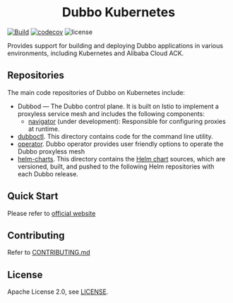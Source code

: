 <h1 align="center">
Dubbo Kubernetes
</h1>

[![Build](https://github.com/apache/dubbo-kubernetes/actions/workflows/ci.yml/badge.svg)](https://github.com/apache/dubbo-kubernetes/actions/workflows/ci.yml)
[![codecov](https://codecov.io/gh/apache/dubbo-kubernetes/branch/master/graph/badge.svg)](https://codecov.io/gh/apache/dubbo-kubernetes)
![license](https://img.shields.io/badge/license-Apache--2.0-green.svg)

Provides support for building and deploying Dubbo applications in various environments, including Kubernetes and Alibaba Cloud ACK.

## Repositories
The main code repositories of Dubbo on Kubernetes include:

- Dubbod — The Dubbo control plane. It is built on Istio to implement a proxyless service mesh and includes the following components:
  - [navigator](navigator/) (under development): Responsible for configuring proxies at runtime.
- [dubboctl](dubboctl/). This directory contains code for the command line utility.
- [operator](operator/). Dubbo operator provides user friendly options to operate the Dubbo proxyless mesh
- [helm-charts](manifests/charts). This directory contains the [Helm chart](https://github.com/apache/dubbo-helm-charts) sources, which are versioned, built, and pushed to the following Helm repositories with each Dubbo release.

## Quick Start
Please refer to [official website](https://cn.dubbo.apache.org/zh-cn/overview/home/)

## Contributing

Refer to [CONTRIBUTING.md](https://github.com/apache/dubbo-kubernetes/blob/master/CONTRIBUTING.md)

## License

Apache License 2.0, see [LICENSE](https://github.com/apache/dubbo-kubernetes/blob/master/LICENSE).